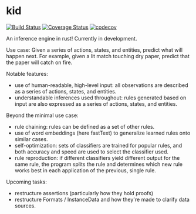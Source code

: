 # kid

[![Build Status](https://travis-ci.org/DominicBurkart/kid.svg?branch=master)](https://travis-ci.org/DominicBurkart/kid)
[![Coverage Status](https://coveralls.io/repos/github/DominicBurkart/kid/badge.svg)](https://coveralls.io/github/DominicBurkart/kid)
[![codecov](https://codecov.io/gh/DominicBurkart/kid/branch/master/graph/badge.svg)](https://codecov.io/gh/DominicBurkart/kid)


An inference engine in rust! Currently in development.

Use case: Given a series of actions, states, and entities, predict what
will happen next. For example, given a lit match touching dry paper,
predict that the paper will catch on fire.

Notable features:
- use of human-readable, high-level input: all observations are
described as a series of actions, states, and entities.
- understandable inferences used throughout: rules generated based on
input are also expressed as a series of actions, states, and entities.

Beyond the minimal use case:
- rule chaining: rules can be defined as a set of other rules.
- use of word embeddings (here fastText) to generalize learned rules
onto similar cases.
- self-optimization: sets of classifiers are trained for popular rules,
and both accuracy and speed are used to select the classifier used.
- rule reproduction: if different classifiers yield different output for
the same rule, the program splits the rule and determines which new rule
works best in each application of the previous, single rule.

Upcoming tasks:
- restructure assertions (particularly how they hold proofs)
- restructure Formats / InstanceData and how they're made to clarify
data sources.
